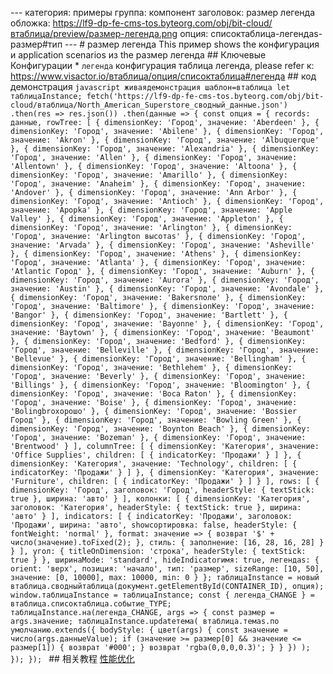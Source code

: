--- категория: примеры группа: компонент заголовок: размер легенда обложка: https://lf9-dp-fe-cms-tos.byteorg.com/obj/bit-cloud/втаблица/preview/размер-легенда.png опция: списоктаблица-легендаs-размер#тип --- # размер легенда This пример shows the конфигурация и application scenarios из the размер легенда ## Ключевые Конфигурации * `легенда` конфигурация таблица легенда, please refer к: https://www.visactor.io/втаблица/опция/списоктаблица#легенда ## код демонстрация ```javascript живаядемонстрация шаблон=втаблица let таблицаInstance; fetch('https://lf9-dp-fe-cms-tos.byteorg.com/obj/bit-cloud/втаблица/North_American_Superstore_сводный_данные.json') .then(res => res.json()) .then(данные => { const опция = { records: данные, rowTree: [ { dimensionKey: 'Город', значение: 'Aberdeen' }, { dimensionKey: 'Город', значение: 'Abilene' }, { dimensionKey: 'Город', значение: 'Akron' }, { dimensionKey: 'Город', значение: 'Albuquerque' }, { dimensionKey: 'Город', значение: 'Alexandria' }, { dimensionKey: 'Город', значение: 'Allen' }, { dimensionKey: 'Город', значение: 'Allentown' }, { dimensionKey: 'Город', значение: 'Altoona' }, { dimensionKey: 'Город', значение: 'Amarillo' }, { dimensionKey: 'Город', значение: 'Anaheim' }, { dimensionKey: 'Город', значение: 'Andover' }, { dimensionKey: 'Город', значение: 'Ann Arbor' }, { dimensionKey: 'Город', значение: 'Antioch' }, { dimensionKey: 'Город', значение: 'Apopka' }, { dimensionKey: 'Город', значение: 'Apple Valley' }, { dimensionKey: 'Город', значение: 'Appleton' }, { dimensionKey: 'Город', значение: 'Arlington' }, { dimensionKey: 'Город', значение: 'Arlington высотаs' }, { dimensionKey: 'Город', значение: 'Arvada' }, { dimensionKey: 'Город', значение: 'Asheville' }, { dimensionKey: 'Город', значение: 'Athens' }, { dimensionKey: 'Город', значение: 'Atlanta' }, { dimensionKey: 'Город', значение: 'Atlantic Город' }, { dimensionKey: 'Город', значение: 'Auburn' }, { dimensionKey: 'Город', значение: 'Aurora' }, { dimensionKey: 'Город', значение: 'Austin' }, { dimensionKey: 'Город', значение: 'Avondale' }, { dimensionKey: 'Город', значение: 'Bakersполе' }, { dimensionKey: 'Город', значение: 'Baltimore' }, { dimensionKey: 'Город', значение: 'Bangor' }, { dimensionKey: 'Город', значение: 'Bartlett' }, { dimensionKey: 'Город', значение: 'Bayonne' }, { dimensionKey: 'Город', значение: 'Baytown' }, { dimensionKey: 'Город', значение: 'Beaumont' }, { dimensionKey: 'Город', значение: 'Bedford' }, { dimensionKey: 'Город', значение: 'Belleville' }, { dimensionKey: 'Город', значение: 'Bellevue' }, { dimensionKey: 'Город', значение: 'Bellingham' }, { dimensionKey: 'Город', значение: 'Bethlehem' }, { dimensionKey: 'Город', значение: 'Beverly' }, { dimensionKey: 'Город', значение: 'Billings' }, { dimensionKey: 'Город', значение: 'Bloomington' }, { dimensionKey: 'Город', значение: 'Boca Raton' }, { dimensionKey: 'Город', значение: 'Boise' }, { dimensionKey: 'Город', значение: 'Bolingbroхорошо' }, { dimensionKey: 'Город', значение: 'Bossier Город' }, { dimensionKey: 'Город', значение: 'Bowling Green' }, { dimensionKey: 'Город', значение: 'Boynton Beach' }, { dimensionKey: 'Город', значение: 'Bozeman' }, { dimensionKey: 'Город', значение: 'Brentwood' } ], columnTree: [ { dimensionKey: 'Категория', значение: 'Office Supplies', children: [ { indicatorKey: 'Продажи' } ] }, { dimensionKey: 'Категория', значение: 'Technology', children: [ { indicatorKey: 'Продажи' } ] }, { dimensionKey: 'Категория', значение: 'Furniture', children: [ { indicatorKey: 'Продажи' } ] } ], rows: [ { dimensionKey: 'Город', заголовок: 'Город', headerStyle: { textStick: true }, ширина: 'авто' } ], колонки: [ { dimensionKey: 'Категория', заголовок: 'Категория', headerStyle: { textStick: true }, ширина: 'авто' } ], indicators: [ { indicatorKey: 'Продажи', заголовок: 'Продажи', ширина: 'авто', showсортировка: false, headerStyle: { fontWeight: 'normal' }, format: значение => { возврат '$' + число(значение).toFixed(2); }, стиль: { заполнение: [16, 28, 16, 28] } } ], угол: { titleOnDimension: 'строка', headerStyle: { textStick: true } }, ширинаMode: 'standard', hideIndicatorимя: true, легендаs: { orient: 'верх', позиция: 'начало', тип: 'размер', sizeRange: [10, 50], значение: [0, 10000], max: 10000, min: 0 } }; таблицаInstance = новый втаблица.сводныйтаблица(документ.getElementById(CONTAINER_ID), опция); window.таблицаInstance = таблицаInstance; const { легенда_CHANGE } = втаблица.списоктаблица.событие_TYPE; таблицаInstance.на(легенда_CHANGE, args => { const размер = args.значение; таблицаInstance.updateтема( втаблица.темаs.по умолчанию.extends({ bodyStyle: { цвет(args) { const значение = число(args.данныеValue); if (значение >= размер[0] && значение <= размер[1]) { возврат '#000'; } возврат 'rgba(0,0,0,0.3)'; } } }) ); }); }); ``` ## 相关教程 [性能优化](ссылка) 